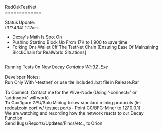 RedOakTestNet<br>
=============<br>
<br>
Status Update:<br>
(3/24/14) 1:17am<br>
- Decay's Math Is Spot On<br>
- Pushing Starting Block Up From 17K to 1,900 to save time<br>
- Forking One Wallet Off The TestNet Chain [Ensuring Ease Of Maintaining BlockChain for RealWorld Situations] <br><br>

Running Tests On New Decay *Contains Win32 .Exe*<br>
<br>
Developer Notes:<br>
Run Only With '-testnet' or use the included .bat file in Release.Rar<br><br>
To Connect: Contact me for the Alive-Node (Using '-connect=' or 'addnode=' will work)<br>
To Configure GPU/Solo Mining follow standard mining protocols (ie: redoakcoin.conf w/ testnet ports - Point CG/BFG-Miner to 127.0.0.1)<br>
We are watching and recording how the network reacts to our Decay Function<br>
Send Bugs/Reports/Updates/Finds/etc., to Orion<br>
